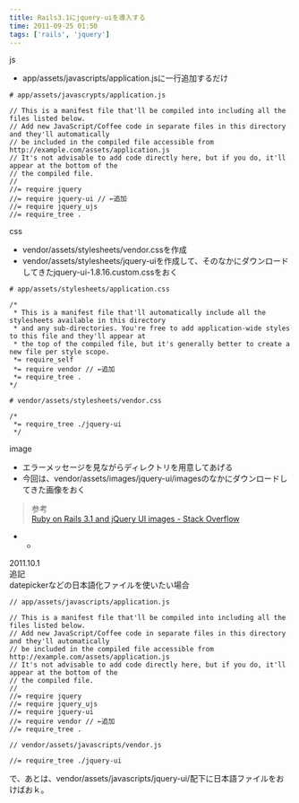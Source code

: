 ```yaml
---
title: Rails3.1にjquery-uiを導入する
time: 2011-09-25 01:50
tags: ['rails', 'jquery']
---
```


js

- app/assets/javascripts/application.jsに一行追加するだけ

```
# app/assets/javascrypts/application.js

// This is a manifest file that'll be compiled into including all the files listed below.
// Add new JavaScript/Coffee code in separate files in this directory and they'll automatically
// be included in the compiled file accessible from http://example.com/assets/application.js
// It's not advisable to add code directly here, but if you do, it'll appear at the bottom of the
// the compiled file.
//
//= require jquery
//= require jquery-ui // ←追加
//= require jquery_ujs
//= require_tree .
```

css

- vendor/assets/stylesheets/vendor.cssを作成
- vendor/assets/stylesheets/jquery-uiを作成して、そのなかにダウンロードしてきたjquery-ui-1.8.16.custom.cssをおく

```
# app/assets/stylesheets/application.css

/*
 * This is a manifest file that'll automatically include all the stylesheets available in this directory
 * and any sub-directories. You're free to add application-wide styles to this file and they'll appear at
 * the top of the compiled file, but it's generally better to create a new file per style scope.
 *= require_self
 *= require vendor // ←追加
 *= require_tree . 
*/
```

```
# vendor/assets/stylesheets/vendor.css

/*
 *= require_tree ./jquery-ui
 */
```

image

- エラーメッセージを見ながらディレクトリを用意してあげる
- 今回は、vendor/assets/images/jquery-ui/imagesのなかにダウンロードしてきた画像をおく

> 参考  
> [Ruby on Rails 3.1 and jQuery UI images - Stack Overflow](http://stackoverflow.com/questions/6048490/rails-3-1-and-jquery-ui-images)

- -

2011.10.1  
追記  
datepickerなどの日本語化ファイルを使いたい場合

```
// app/assets/javascripts/application.js

// This is a manifest file that'll be compiled into including all the files listed below.
// Add new JavaScript/Coffee code in separate files in this directory and they'll automatically
// be included in the compiled file accessible from http://example.com/assets/application.js
// It's not advisable to add code directly here, but if you do, it'll appear at the bottom of the
// the compiled file.
//
//= require jquery
//= require jquery_ujs
//= require jquery-ui
//= require vendor // ←追加
//= require_tree .
```

```
// vendor/assets/javascripts/vendor.js

//= require_tree ./jquery-ui
```

で、あとは、vendor/assets/javascripts/jquery-ui/配下に日本語ファイルをおけばおｋ。
